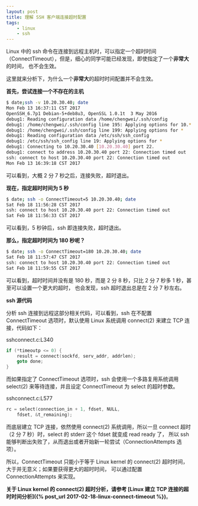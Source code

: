 ```yaml
---
layout: post
title: 理解 SSH 客户端连接超时配置
tags:
    - linux
    - ssh
---
```


Linux 中的 ssh 命令在连接到远程主机时，可以指定一个超时时间（ConnectTimeout），但是，细心的同学可能已经发现，即使指定了一个**非常大**的时间，
也不会生效。

这里就来分析下，为什么一个**非常大**的超时时间配置并不会生效。

**首先，尝试连接一个不存在的主机**

```bash
$ date;ssh -v 10.20.30.40; date
Mon Feb 13 16:37:11 CST 2017
OpenSSH_6.7p1 Debian-5+deb8u3, OpenSSL 1.0.1t  3 May 2016
debug1: Reading configuration data /home/chengwei/.ssh/config
debug1: /home/chengwei/.ssh/config line 195: Applying options for 10.*
debug1: /home/chengwei/.ssh/config line 199: Applying options for *
debug1: Reading configuration data /etc/ssh/ssh_config
debug1: /etc/ssh/ssh_config line 19: Applying options for *
debug1: Connecting to 10.20.30.40 [10.20.30.40] port 22.
debug1: connect to address 10.20.30.40 port 22: Connection timed out
ssh: connect to host 10.20.30.40 port 22: Connection timed out
Mon Feb 13 16:39:18 CST 2017
```

可以看到，大概 2 分 7 秒之后，连接失败，超时退出。

**现在，指定超时时间为 5 秒**

```bash
$ date; ssh -o ConnectTimeout=5 10.20.30.40; date
Sat Feb 18 11:56:28 CST 2017
ssh: connect to host 10.20.30.40 port 22: Connection timed out
Sat Feb 18 11:56:33 CST 2017
```

可以看到，5 秒钟后，ssh 即连接失败，超时退出。

**那么，指定超时时间为 180 秒呢？**

```bash
$ date; ssh -o ConnectTimeout=180 10.20.30.40; date
Sat Feb 18 11:57:47 CST 2017
ssh: connect to host 10.20.30.40 port 22: Connection timed out
Sat Feb 18 11:59:55 CST 2017
```

可以看到，超时时间并没有是 180 秒，而是 2 分 8 秒，只比 2 分 7 秒多 1 秒，甚至可以设置一个更大的超时，
也会发现，ssh 超时退出总是在 2 分 7 秒左右。

**ssh 源代码**

分析 ssh 连接到远程这部分相关代码，可以看到，ssh 在不配置 ConnectTimeout 选项时，默认使用 Linux 系统调用 connect(2)
来建立 TCP 连接，代码如下：

sshconnect.c:L340

```c
if (*timeoutp <= 0) {
    result = connect(sockfd, serv_addr, addrlen);
    goto done;
}
```

而如果指定了 ConnectTimeout 选项时，ssh 会使用一个多路复用系统调用 select(2) 来等待连接，并且设定 ConnectTimeout 为 select 的超时参数。

sshconnect.c:L577

```c
rc = select(connection_in + 1, fdset, NULL,
    fdset, &t_remaining);
```

而底层建立 TCP 连接，依然使用 connect(2) 系统调用，所以一旦 connect 超时（2 分 7 秒）时，select 的 stderr 这个 fdset 就变成 read ready 了，
所以 ssh 能够判断出失败了，从而退出或者开始新一轮尝试（ConnectionAttempts 选项）。

所以，ConnectTimeout 只能小于等于 Linux kernel 的 connect(2) 超时时间，大于并无意义；如果要获得更大的超时时间，
可以通过配置 ConnectionAttempts 来实现。

**关于 Linux kernel 的 connect(2) 超时分析，请参考 [Linux 建立 TCP 连接的超时时间分析]({% post_url 2017-02-18-linux-connect-timeout %})**。
